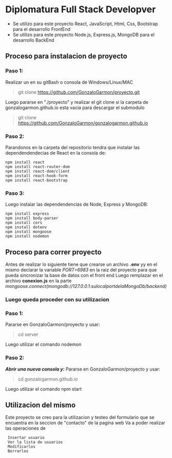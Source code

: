 # Diplomatura Full Stack Developver
 - Se utilizo para este proyecto React, JavaScript, Html, Css, Bootstrap para el desarrollo FrontEnd
 - Se utilizo para este proyecto Node.js, Express.js, MongoDB para el desarrollo BackEnd
   
## Proceso para instalacion de proyecto
### Paso 1:

Realizar un en su gitBash o consola de Windows/Linux/MAC
> git clone https://github.com/GonzaloGarmon/proyecto.git



Luego pararse en "./proyecto" y realizar el git clone si la carpeta de gonzalogarmon.github.io esta vacia para descargar el submodulo 
> git clone https://github.com/GonzaloGarmon/gonzalogarmon.github.io



### Paso 2:
Parandonos en la carpeta del repositorio tendra que instalar las dependendendecias de React en la consola de:
 ```
 npm install react
 npm install react-router-dom
 npm install react-dom/client
 npm install react-hook-form
 npm install react-bootstrap

```
### Paso 3:
Luego instalar las dependendencias de Node, Express y MongoDB:
 ```
 npm install express
 npm install body-parser
 npm install cors
 npm install dotenv
 npm install mongoose
 npm install nodemon

```
## Proceso para correr proyecto

Antes de realizar lo siguiente tiene que crearse un archivo **.env** yy en el mismo declarar la variable *PORT=6983* 
en la raiz del proyecto para que pueda sincronizar la base de datos con el front end
Luego remplazar en el archivo **conexion.js** en la parte *mongoose.connect(mongodb://127.0.0.1:sulocalportdelaMongoDb/backend)*



### Luego queda proceder con su utilizacion
### Paso 1:
Pararse en GonzaloGarmon/proyecto y usar:
> cd server

Luego utilizar el comando nodemon 

### Paso 2:
***Abrir una nueva consola y:***
Pararse en GonzaloGarmon/proyecto y usar:

> cd gonzalogarmon.github.io

Luego utilizar el comando npm start 

## Utilizacion del mismo

Este proyecto se creo para la utilizacion y testeo del formulario que se encuentra en la seccion de "contacto" de la pagina web 
Va a poder realizar las operaciones de 
```
 Insertar usuario
 Ver la lista de usuarios
 Modificarlos
 Borrarlos
```










